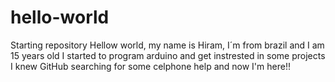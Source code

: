 # hello-world
Starting repository
Hellow world, my name is Hiram, I´m from brazil and I am 15 years old
I started to program arduino and get instrested in some projects
I knew GitHub searching for some celphone help and now I'm here!!
